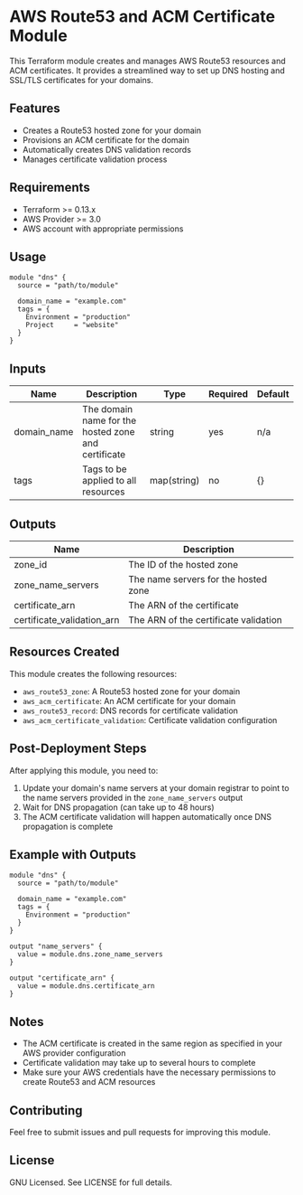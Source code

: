 # AWS Route53 and ACM Certificate Module

This Terraform module creates and manages AWS Route53 resources and ACM certificates. It provides a streamlined way to set up DNS hosting and SSL/TLS certificates for your domains.

## Features

- Creates a Route53 hosted zone for your domain
- Provisions an ACM certificate for the domain
- Automatically creates DNS validation records
- Manages certificate validation process

## Requirements

- Terraform >= 0.13.x
- AWS Provider >= 3.0
- AWS account with appropriate permissions

## Usage

```hcl
module "dns" {
  source = "path/to/module"

  domain_name = "example.com"
  tags = {
    Environment = "production"
    Project     = "website"
  }
}
```

## Inputs

| Name | Description | Type | Required | Default |
|------|-------------|------|----------|---------|
| domain_name | The domain name for the hosted zone and certificate | string | yes | n/a |
| tags | Tags to be applied to all resources | map(string) | no | {} |

## Outputs

| Name | Description |
|------|-------------|
| zone_id | The ID of the hosted zone |
| zone_name_servers | The name servers for the hosted zone |
| certificate_arn | The ARN of the certificate |
| certificate_validation_arn | The ARN of the certificate validation |

## Resources Created

This module creates the following resources:

- `aws_route53_zone`: A Route53 hosted zone for your domain
- `aws_acm_certificate`: An ACM certificate for your domain
- `aws_route53_record`: DNS records for certificate validation
- `aws_acm_certificate_validation`: Certificate validation configuration

## Post-Deployment Steps

After applying this module, you need to:

1. Update your domain's name servers at your domain registrar to point to the name servers provided in the `zone_name_servers` output
2. Wait for DNS propagation (can take up to 48 hours)
3. The ACM certificate validation will happen automatically once DNS propagation is complete

## Example with Outputs

```hcl
module "dns" {
  source = "path/to/module"

  domain_name = "example.com"
  tags = {
    Environment = "production"
  }
}

output "name_servers" {
  value = module.dns.zone_name_servers
}

output "certificate_arn" {
  value = module.dns.certificate_arn
}
```

## Notes

- The ACM certificate is created in the same region as specified in your AWS provider configuration
- Certificate validation may take up to several hours to complete
- Make sure your AWS credentials have the necessary permissions to create Route53 and ACM resources

## Contributing

Feel free to submit issues and pull requests for improving this module.

## License

GNU Licensed. See LICENSE for full details.